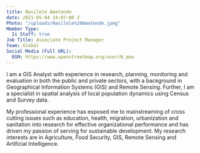 ```yaml
---
title: Nasilele Amatende
date: 2021-05-04 14:07:00 Z
Photo: "/uploads/Nasilele%20Amatende.jpeg"
Member Type:
  Is Staff: true
Job Title: Associate Project Manager
Team: Global
Social Media (Full URL):
  OSM: https://www.openstreetmap.org/user/N_ama
---
```


I am a GIS Analyst with experience in research, planning, monitoring and evaluation in both the public and private  sectors,  with  a  background  in  Geographical  Information  Systems  (GIS)  and  Remote  Sensing. Further, I am a specialist in spatial analysis of local population dynamics using Census and Survey data.

My professional experience has exposed me to mainstreaming of cross cutting issues such as education, health, migration, urbanization and sanitation into research for effective organizational performance and has driven my passion of serving for sustainable development. My research interests are in Agriculture, Food Security, GIS, Remote Sensing and Artificial Intelligence.
